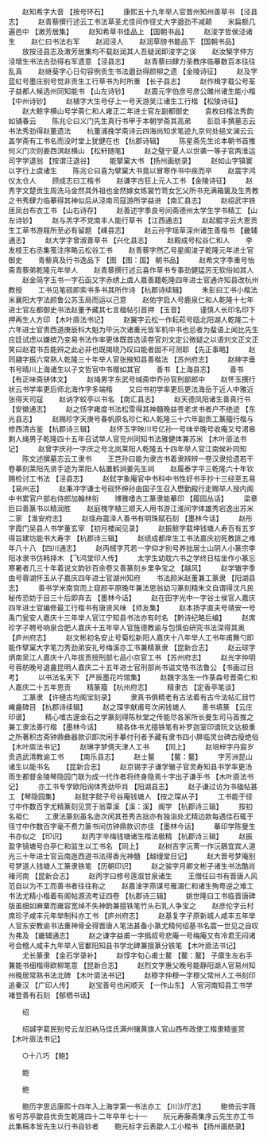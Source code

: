 <!-- { "loadSidebar": true } -->
　　赵知希字大音 【按号环石】 
　　康熙五十九年举人官晋州知州善草书 【泾县志】 
　　赵青藜撰行述云工书法草圣尤佳间作径丈大字遒劲不减颠 
　　米扁额几遍邑中 【潄芳居集】 
　　赵知希草书佳品上 【国朝书品】 
　　赵浚字哲侯泾诸生 
　　赵仁曰书法右军 
　　赵润泾人 
　　赵润草牓书能品下 【国朝书品】 
　　放按泾县志及潄芳居集均不载赵润其人吾疑润即浚字之误 
　　赵汝榘字仲方泾增生书法古劲得右军遗意 【泾县志】 
　　赵青藜曰肆力圣教序临摹数百本往往乱真 
　　赵继葵字心日句容例贡生书法遒劲得颜柳之遗 【金陵诗征】 
　　赵及字蓝虹号墨庄别号觉非贡生工行草书为时所重 【长子县志】 
　　赵作楫字载公号荃子益都人候选州同知能书 【山左诗钞】 
　　赵震元字伯彦号彦公雎州诸生能小楷 【中州诗钞】 
　　赵植字大生号仔上一号天游吴江诸生工行楷 【松陵诗征】 
　　赵大鲸字横山号学斋仁和人雍正二年进士官左副都御史 
　　袁枚曰楷法秀韵如铺春云 
　　陈兆仑曰义门先生真行书甲于本朝学斋其高弟 
　　彭启丰撰墓志云书法秀劲得赵董遗法 
　　杭董浦挽学斋诗云四海尚知求笔迹九京何处挹文澜云云盖学斋有工书名而没时堂上犹健在也 【杭郡诗辑】 
　　陈星斋先生论本朝书首推何义门次则姜西溟赵横山 【松轩随笔】 
　　赵之璧宁夏人以世袭一等子官两淮运司字学退翁 【按谓汪退谷】 
　　能擘窠大书 【扬州画舫录】 
　　赵如山字镇寰以字行上虞诸生 
　　陈兆仑曰喜为擘窠大书竟以冒寒作书中疾而卒 
　　赵震字鸿仪太仓人 
　　顾成志曰工楷书 
　　赵谦字古狂上元人工书 【金陵诗征】 
　　赵秀字文楚贡生周洗马金然其外祖也金然嫁女练裳竹笥女乞父所书充满箱箧及生秀教之书秀肆力临摹得其神似后从泾南司寇游所学益进 【南汇县志】 
　　赵绍武字铁厓凤台布衣工书 【山右诗存】 
　　赵善述字季良号间斋德州太学生学书精工 【山左诗钞】 
　　赵与羔字不党南丰人能行草书 【江西通志】 
　　赵起鲲字云大恩贡生工草书游屐所至必有留题 【嵊县志】 
　　赵云孙字瑶草深州诸生善楷书 【畿辅通志】 
　　赵大学字曾淑善草书 【兴化县志】 
　　赵殿成号松谷仁和人 
　　李发枝王右丞集笺注序略云松谷工书 
　　赵青藜字然乙号星阁浚子乾隆元年进士官御史 
　　青藜真及行书逸品下 【图 【图：国】 朝书品】 
　　赵希文字季重号怡斋青藜弟乾隆元年举人 
　　赵青藜撰行述云喜作草书专事劲健猛厉无软俗如其人 
　　赵金简字玉书一字石函又字赤绣上虞人嘉善籍乾隆四年进士官通许知县改杭州教授 
　　工书见笔砚即索书多书其所作诗 【杭郡诗续辑】 
　　朱彭曰工书小楷法米襄阳大字法颜鲁公苏玉局而运以己意 
　　赵佑字启人号鹿泉仁和人乾隆十七年进士官左都御史书法赵董予藏其七言楹帖引首押 【玉音】 
　　谨慎人长印名印下押再生人方印 【木叶厱法书记】 
　　赵翼字云松一作耘菘号瓯北阳湖人乾隆二十六年进士官贵西道庚辰科大魁为毕沅次诸重光皆军机中书也忌者为蜚语上闻比先生应廷试虑以嫌摈乃变易书法作率更体既首选读卷官刘文定公微疑之以语刘文正文正笑曰赵君书吾能辨之此必非也既揭晓乃叹曰能者固不可测耶 【先正事略】 
　　赵同翮字振六常熟人乾隆三十年举人官张掖知县善楷法 【苏州府志】 
　　赵绅字垂书号晴川上海诸生以子文哲官中书赠如其官 
　　善书 【上海县志】 
　　善书 【有正味斋骈体文】 
　　赵绳男字东武号缄斋申乔孙官刑部郎中 
　　赵怀玉撰行状云书学率更后师北海作字多端楷 
　　又曰书初学率更后更法海岳于近人中雅近张得天司寇 
　　赵讷字蛟亭以书名 【南汇县志】 
　　赵天德凤阳诸生善真行书 【安徽通志】 
　　赵之恬字雍度书法松雪得其神髓晚益苍老求书者户不绝迹 【东光县志】 
　　赵赐珍字天庚号春帆原名珍仁和人乾隆三十六年副贡工篆籀行楷与修西清古鉴 【杭郡诗三辑】 
　　赵怀玉字映川号亿孙一号味辛晚号收庵又号涒皋剩人绳男子乾隆四十五年召试举人官兖州同知书法雅健体兼苏米 【木叶厱法书记】 
　　赵曾字庆孙一字庆之号北岚莱阳人乾隆五十四年举人官江南候补同知 
　　陈文述撰墓志云工隶书 
　　王芑孙曰能为隶古书着隶辨辨一卷汉隶拾遗若干卷摹刻莱阳先贤手迹为莱阳人帖置鹤涧姜先生祠 
　　赵履泰字平三乾隆六十年钦赐检讨工书法 【泾县志】 
　　赵鉽字象庵官中书科中书性好书手抄十三经至五易 【易州志】 
　　赵秉冲字谦士号砚怀绅孙由国子生召入懋勤殿行走赐举人授内阁中书累官户部右侍郎加翰林衔 
　　博雅嗜古工篆隶能摹印 【履园丛话】 
　　梁章巨曰善篆书以精润胜 
　　赵庭槐字植三顺天人用书游江淮间字体雄秀宕逸出苏米二家 【淮安府志】 
　　赵瑶舟震泽人善书有明珠赋石刻 【墨林今话】 
　　赵彤字霞门吴县人书学董玄宰 【初月楼闻见录】 
　　赵振鲸字载坤钱塘人寿百有五岁得旨建坊能书大寿字 【杭郡诗三辑】 
　　赵绩成都庠生工书法嘉庆初死教匪之难年八十八 【四川通志】 
　　赵丙棫字芃若一字仰才别号养拙居士山阴人小篆宗李阳冰隶书仿韩择木 【飞鸿堂印人传】 
　　太学生幼耽六书之学终日枯坐作小篆忘寒暑者几三十年着说文韵钞百余卷又善篆刻乡里争宝之 【越风】 
　　赵学辙字季由号蓉湖怀玉从子嘉庆四年进士官湖州知府 
　　书法颜米赵董兼工篆隶 【阳湖县志】 
　　善书学米南宫而上窥颜平原晚年兼法思翁幼习篆刻精朱文自谓得沈凡民秘传恐妨于目三十后即弃去 【墨林今话】 
　　赵在田字光中一字谷士侯官人嘉庆四年进士官编修最工行楷书有唐贤风味 【师友集】 
　　赵本扬字直夫号靖安一号禹门瓮安人嘉庆十三年举人官江宁知县书法亦有时名 【黔诗纪略后编】 
　　赵席珍字子聘号响泉合肥人嘉庆十五年举人官旌德教谕与包慎伯研究书法深得其奥 【庐州府志】 
　　赵文彬初名安止号菊松新阳人嘉庆十八年举人工书年甫舞勺即能作擘窠大字笔力秀劲弟安礼号梅溪亦工书兼精篆隶 【昆新合志】 
　　赵云球字炳南吴江人嘉庆十八年拔贡授刑部七品小京官工书 【苏州府志】 
　　赵光字仲明号蓉舫晚号退盦昆明人嘉庆二十五年进士官刑部尚书谥文恪书法鲁公 【书画过目考】 
　　以书法名天下 【严辰墨花吟馆集】 
　　赵魏字洛生一作菉森号晋斋仁和人嘉庆二十五年恩贡 
　　精篆籀 【杭州府志】 
　　精隶古 【定香亭笔谈】 
　　工篆隶 【许槤古均阁宝刻录】 
　　隶真书俱精老有古法着有古今法帖汇目竹崦盦碑目 【杭郡诗续辑】 
　　赵之琛字献甫号次闲钱塘人 
　　善书填篆 【云庄印谱】 
　　精心嗜古邃金石之学篆刻得陈秋堂之传能尽各家所长曼生司马首推之兼工隶法善行楷 【墨林今话】 
　　精各体书尤擅铁笔有补罗迦室印谱阮文达极重之所著积古斋钟鼎彝器款识即次闲手摹付刊者予藏有隶书四小屏临灵台碑古瘦绝俗 【木叶厱法书记】 
　　赵琳字梦倩天津人工书 
　　【同上】 
　　赵培梓字丹宸岁贡选武清教谕工书 
　　【南乐县志】 
　　赵士鳌 
　　【鳌：鳌】 
　　字芳洲昆山诸生以能书名 
　　【昆新合志】 
　　赵京锡字子谦学辙子官灵寿知县书学率更汤雨生都督金陵琴隐园门联为成一代作者将终身隐焉十字出子谦手书 【木叶厱法书记】 
　　亦工书专学欧阳询体秀劲毕肖 【阳湖县志】 
　　赵子谦过访为书楹帖甚工 【琴隐园集】 
　　赵懿字懿子号谷庵钱塘人 【按之琛从子】 
　　工书能于径寸中作数百字尤精篆刻见赏于翁覃溪 【溪：溪】 阁学 【杭郡诗三辑】 
　　按初名祖仁 
　　工隶法篆刻虽名逊次闲其苍秀古拙亦有独诣处尤精边款每遇佳石辄于径寸中作数百字毫不费力篆书间仿钟鼎款识亦佳 【墨林今话】 
　　摹印学陈曼生书亦似之 【印识】 
　　赵丙字辛梅钱塘诸生楷法极精 【杭郡诗三辑】 
　　赵振盈字镜塘号白亭仁和监生以工书名 【同上】 
　　赵树吉字沅菁一作沅鶄宜宾人道光三十年进士官云南迤西道书法得香光神髓 【越缦堂日记】 
　　赵大晋号梦庵别号梦道人钱塘人工篆隶铁笔 【历朝印识】 
　　赵之骏字月卿文彬子诸生书法酷肖褚河南 【昆新合志】 
　　赵丙字曰修号莲溆甘泉诸生 
　　王僧任曰书有晋唐人风范自以为不工而善书者往往称之 
　　赵嘉淦字燕谋号雁湄仁和诸生殉粤逆之难工书法尤精小楷着有阁帖源流考证四卷 【杭郡诗三辑】 
　　姚世隆曰工书临晋唐碑版虽细如麻粟而雍容宽绰不失神韵兼擅铁笔竹头石乳人争宝之 
　　赵彦伦字云村席珍子咸丰元年举制科亦工书 【庐州府志】 
　　赵基复字子原新城人咸丰五年举人官东安教谕书法重神骨全得晋唐人笔法甚备小篆尤精何绍基书名震一世见之自叹为弗及 【畿辅通志】 
　　赵之谦字益甫一字撝叔号悲庵一号梅庵又有冷君无闷诸号会稽人咸丰九年举人官鄱阳知县书学北碑兼擅篆分铁笔 【木叶厱法书记】 
　　尤长篆隶 【金石学录补】 
　　赵惇字旬心甫士鳌 【鳌：鳌】 子廪生左右手兼能书细楷得欧柳笔意 【昆新合志】 
　　赵烈文字惠父晚号能静阳湖人官易州知州晚居常熟书法北碑 【木叶厱法书记】 
　　赵穆字仲穆一字穆父常州人工书刻印追秦汉 【广印人传】 
　　赵宝善号也闲顺天 【一作山东】 人官河南知县工书学褚登善有石刻 【郁栖书话】 

　　绍 

　　绍諴字葛民别号云龙旧衲马佳氏满州镶黄旗人官山西布政使工楷隶精鉴赏 【木叶厱法书记】 

　　○十八巧 【鲍】 

　　鲍 

　　鲍 

　　鲍历字思远康熙十四年入上海学第一书法亦工 【川沙厅志】 
　　鲍倚云字薇省号苏亭歙县优贡生乾隆四十二年卒年七十一 
　　阮元寿藤斋集序云先生亦工书此集稿本皆先生以行书自钞者 
　　鲍元标字云表歙人工小楷书 【扬州画舫录】 
